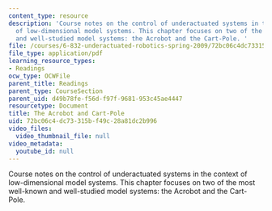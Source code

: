 ```yaml
---
content_type: resource
description: 'Course notes on the control of underactuated systems in the context
  of low-dimensional model systems. This chapter focuses on two of the most well-known
  and well-studied model systems: the Acrobot and the Cart-Pole. '
file: /courses/6-832-underactuated-robotics-spring-2009/72bc06c4dc73315bf49c28a81dc2b996_MIT6_832s09_read_ch03.pdf
file_type: application/pdf
learning_resource_types:
- Readings
ocw_type: OCWFile
parent_title: Readings
parent_type: CourseSection
parent_uid: d49b78fe-f56d-f97f-9681-953c45ae4447
resourcetype: Document
title: The Acrobot and Cart-Pole
uid: 72bc06c4-dc73-315b-f49c-28a81dc2b996
video_files:
  video_thumbnail_file: null
video_metadata:
  youtube_id: null
---
```

Course notes on the control of underactuated systems in the context of low-dimensional model systems. This chapter focuses on two of the most well-known and well-studied model systems: the Acrobot and the Cart-Pole. 

